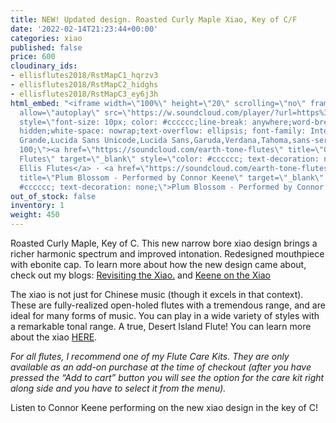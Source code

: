 ```yaml
---
title: NEW! Updated design. Roasted Curly Maple Xiao, Key of C/F
date: '2022-02-14T21:23:44+00:00'
categories: xiao
published: false
price: 600
cloudinary_ids:
- ellisflutes2018/RstMapC1_hqrzv3
- ellisflutes2018/RstMapC2_hidghs
- ellisflutes2018/RstMapC3_ey6j3h
html_embed: "<iframe width=\"100%\" height=\"20\" scrolling=\"no\" frameborder=\"no\"
  allow=\"autoplay\" src=\"https://w.soundcloud.com/player/?url=https%3A//api.soundcloud.com/tracks/1149175378&color=%23ff5500&inverse=false&auto_play=false&show_user=true\"></iframe><div
  style=\"font-size: 10px; color: #cccccc;line-break: anywhere;word-break: normal;overflow:
  hidden;white-space: nowrap;text-overflow: ellipsis; font-family: Interstate,Lucida
  Grande,Lucida Sans Unicode,Lucida Sans,Garuda,Verdana,Tahoma,sans-serif;font-weight:
  100;\"><a href=\"https://soundcloud.com/earth-tone-flutes\" title=\"Geoffrey Ellis
  Flutes\" target=\"_blank\" style=\"color: #cccccc; text-decoration: none;\">Geoffrey
  Ellis Flutes</a> · <a href=\"https://soundcloud.com/earth-tone-flutes/plum-blossom-performed-by-connor-keene\"
  title=\"Plum Blossom - Performed by Connor Keene\" target=\"_blank\" style=\"color:
  #cccccc; text-decoration: none;\">Plum Blossom - Performed by Connor Keene</a></div>\r\n\r\n"
out_of_stock: false
inventory: 1
weight: 450
---
```


Roasted Curly Maple, Key of C.  This new narrow bore xiao design brings a richer harmonic spectrum and improved intonation.  Redesigned mouthpiece with ebonite cap.  To learn more about how the new design came about, check out my blogs: [Revisiting the Xiao.](https://www.ellisflutes.com/blog/revisiting-the-xiao) and [Keene on the Xiao](https://www.ellisflutes.com/blog/keene-on-the-xiao)

The xiao is not just for Chinese music (though it excels in that context).  These are fully-realized open-holed flutes with a tremendous range, and are ideal for many forms of music.  You can play in a wide variety of styles with a remarkable tonal range.  A true, Desert Island Flute!  You can learn more about the xiao [HERE](https://www.ellisflutes.com/world-flutes/xiao).

*For all flutes, I recommend one of my Flute Care Kits. They are only available as an add-on purchase at the time of checkout (after you have pressed the “Add to cart” button you will see the option for the care kit right along side and you have to select it from the menu).*

Listen to Connor Keene performing on the new xiao design in the key of C!
